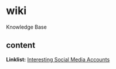 # wiki
Knowledge Base

## content
**Linklist:**
<a href="linklist/social_media.md">Interesting Social Media Accounts</a>
